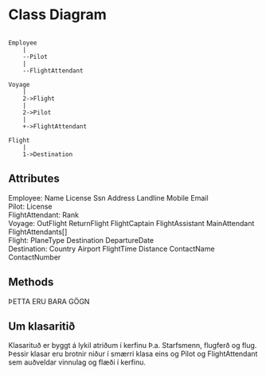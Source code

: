# Class Diagram

```

Employee
    |
    --Pilot
    |
    --FlightAttendant

Voyage
    |
    2->Flight
    |
    2->Pilot
    |
    +->FlightAttendant

Flight
    |
    1->Destination

```

## Attributes
Employee: Name License Ssn Address Landline Mobile Email  
Pilot: License  
FlightAttendant: Rank  
Voyage: OutFlight ReturnFlight FlightCaptain FlightAssistant MainAttendant FlightAttendants[]  
Flight: PlaneType Destination DepartureDate  
Destination: Country Airport FlightTime Distance ContactName ContactNumber

## Methods
ÞETTA ERU BARA GÖGN

## Um klasaritið
Klasarituð er byggt á lykil atriðum í kerfinu Þ.a. Starfsmenn, flugferð og flug.  Þessir klasar eru brotnir niður í smærri klasa eins og Pilot og FlightAttendant sem auðveldar vinnulag og flæði í kerfinu. 
